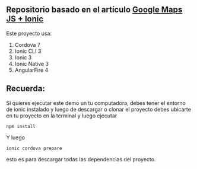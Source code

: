 ## Repositorio basado en el artículo [Google Maps JS + Ionic](https://www.ion-book.com/blog/ionic2/google-maps-js-and-ionic/)

Este proyecto usa:

1. Cordova 7
1. Ionic CLI 3
1. Ionic 3
1. Ionic Native 3
1. AngularFire 4

## Recuerda:

Si quieres ejecutar este demo un tu computadora, debes tener el entorno de ionic instalado y luego de descargar o clonar el proyecto debes ubicarte en tu proyecto en la terminal y luego ejecutar

```
npm install
````

Y luego

```
ionic cordova prepare
```

esto es para descargar todas las dependencias del proyecto.